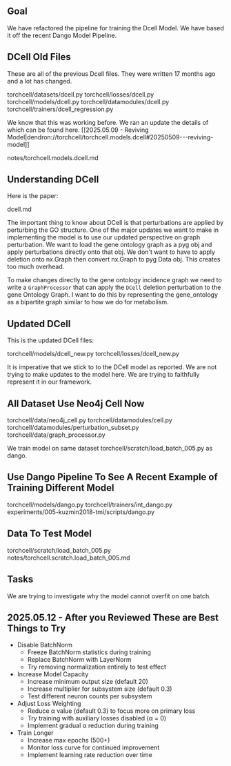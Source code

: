 ## Goal

We have refactored the pipeline for training the Dcell Model. We have based it off the recent Dango Model Pipeline.

## DCell Old Files

These are all of the previous Dcell files. They were written 17 months ago and a lot has changed.

torchcell/datasets/dcell.py
torchcell/losses/dcell.py
torchcell/models/dcell.py
torchcell/datamodules/dcell.py
torchcell/trainers/dcell_regression.py

We know that this was working before. We ran an update the details of which can be found here. [[2025.05.09 - Reviving Model|dendron://torchcell/torchcell.models.dcell#20250509---reviving-model]]

notes/torchcell.models.dcell.md

## Understanding DCell

Here is the paper:

dcell.md

The important thing to know about DCell is that perturbations are applied by perturbing the GO structure.  One of the major updates we want to make in implementing the model is to use our updated perspective on graph perturbation. We want to load the gene ontology graph as a pyg obj and apply perturbations directly onto that obj. We don't want to have to apply deletion onto nx.Graph then convert nx.Graph to pyg Data obj. This creates too much overhead.

To make changes directly to the gene ontology incidence graph we need to write a `GraphProcessor` that can apply the `DCell` deletion perturbation to the gene Ontology Graph. I want to do this by representing the gene_ontology as a bipartite graph similar to how we do for metabolism.

## Updated DCell

This is the updated DCell files:

torchcell/models/dcell_new.py
torchcell/losses/dcell_new.py

It is imperative that we stick to to the DCell model as reported. We are not trying to make updates to the model here. We are trying to faithfully represent it in our framework.

## All Dataset Use Neo4j Cell Now

torchcell/data/neo4j_cell.py
torchcell/datamodules/cell.py
torchcell/datamodules/perturbation_subset.py
torchcell/data/graph_processor.py

We train model on same dataset torchcell/scratch/load_batch_005.py as dango.

## Use Dango Pipeline To See A Recent Example of Training Different Model

torchcell/models/dango.py
torchcell/trainers/int_dango.py
experiments/005-kuzmin2018-tmi/scripts/dango.py

## Data To Test Model

torchcell/scratch/load_batch_005.py
notes/torchcell.scratch.load_batch_005.md

## Tasks

We are trying to investigate why the model cannot overfit on one batch.

## 2025.05.12 - After you Reviewed These are Best Things to Try

- Disable BatchNorm
  - Freeze BatchNorm statistics during training
  - Replace BatchNorm with LayerNorm
  - Try removing normalization entirely to test effect
- Increase Model Capacity
  - Increase minimum output size (default 20)
  - Increase multiplier for subsystem size (default 0.3)
  - Test different neuron counts per subsystem
- Adjust Loss Weighting
  - Reduce α value (default 0.3) to focus more on primary loss
  - Try training with auxiliary losses disabled (α = 0)
  - Implement gradual α reduction during training
- Train Longer
  - Increase max epochs (500+)
  - Monitor loss curve for continued improvement
  - Implement learning rate reduction over time
